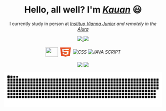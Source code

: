 <div>
  <h1 align="center">Hello, all well? I'm <a href=""><i>Kauan</i></a> 😃️</h1>
  <p align="center">I currently study in person at <a href="https://www.vianna.edu.br/analise-e-desenv-de-sistemas/"><i>Instituo Vianna Junior<i></a> and remotely in the <a href="https://www.alura.com.br/"><i>Alura</i></a>
  </a><br>
</div>

<div align="center">
  <a href="https://github.com/4thend4m">
    <img height="150em" src="https://github-readme-stats.vercel.app/api?username=4thend4m&count_private=true&include_all_commits=true&show_icons=true&theme=&hide_border=false&show_owner=true"/>
    <img height="150em" src="https://github-readme-stats.vercel.app/api/top-langs/?username=4thend4m&theme=&hide_border=false&&layout=compact"/>
  </a>
</div>

<div align="center" valign="top"><br>
  <img align="center" alt"PYHON" height="30" width="40" src="https://cdn.jsdelivr.net/gh/devicons/devicon/icons/python/python-original.svg">
  <img align="center" alt="HTML" height="30" width="40" src="https://raw.githubusercontent.com/devicons/devicon/master/icons/html5/html5-original.svg">
  <img align="center" alt="CSS" height="30" width="40" src="https://cdn.jsdelivr.net/gh/devicons/devicon/icons/css3/css3-plain-wordmark.svg">
  <img align="center" alt="JAVA SCRIPT" height="30" width="40" src="https://cdn.jsdelivr.net/gh/devicons/devicon/icons/javascript/javascript-original.svg">
</div><br>

<div align="center">
  <a href="" target="_blank"><img src="https://img.shields.io/badge/-LinkedIn-%230077B5?style=for-the-badge&logo=linkedin&logoColor=white" target="_blank"></a> 
  <a href="mailto:4thend4mcc@gmail.com"><img src="https://img.shields.io/badge/-Gmail-%23333?style=for-the-badge&logo=gmail&logoColor=white" target="_blank"></a>
</div>

<div align="center">
  
  ![Snake animation](https://github.com/4thend4m/4thend4m/blob/output/github-contribution-grid-snake.svg)
  
</div>
